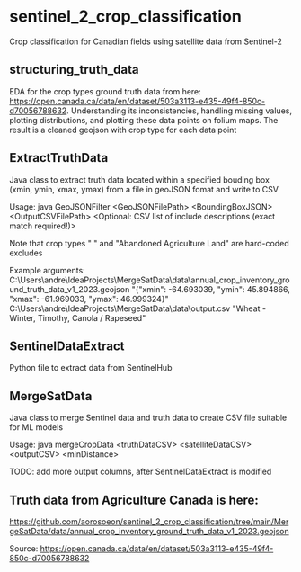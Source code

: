 # sentinel_2_crop_classification
Crop classification for Canadian fields using satellite data from Sentinel-2

## structuring_truth_data
EDA for the crop types ground truth data from here: https://open.canada.ca/data/en/dataset/503a3113-e435-49f4-850c-d70056788632. Understanding its inconsistencies, handling missing values, plotting distributions, and plotting these data points on folium maps. The result is a cleaned geojson with crop type for each data point

## ExtractTruthData
Java class to extract truth data located within a specified bouding box (xmin, ymin, xmax, ymax) from a file in geoJSON fomat and write to CSV

Usage: java GeoJSONFilter \<GeoJSONFilePath\> \<BoundingBoxJSON\> \<OutputCSVFilePath\> \<Optional: CSV list of include descriptions (exact match required!)\>

Note that crop types " " and "Abandoned Agriculture Land" are hard-coded excludes

Example arguments:
C:\Users\andre\IdeaProjects\MergeSatData\data\annual_crop_inventory_ground_truth_data_v1_2023.geojson "{\"xmin\": -64.693039, \"ymin\": 45.894866, \"xmax\": -61.969033, \"ymax\": 46.999324}" C:\Users\andre\IdeaProjects\MergeSatData\data\output.csv "Wheat - Winter, Timothy, Canola / Rapeseed"

## SentinelDataExtract
Python file to extract data from SentinelHub

## MergeSatData
Java class to merge Sentinel data and truth data to create CSV file suitable for ML models 

Usage: java mergeCropData \<truthDataCSV\> \<satelliteDataCSV\> \<outputCSV\> \<minDistance\>

TODO: add more output columns, after SentinelDataExtract is modified

## Truth data from Agriculture Canada is here:
https://github.com/aorosoeon/sentinel_2_crop_classification/tree/main/MergeSatData/data/annual_crop_inventory_ground_truth_data_v1_2023.geojson

Source: https://open.canada.ca/data/en/dataset/503a3113-e435-49f4-850c-d70056788632
